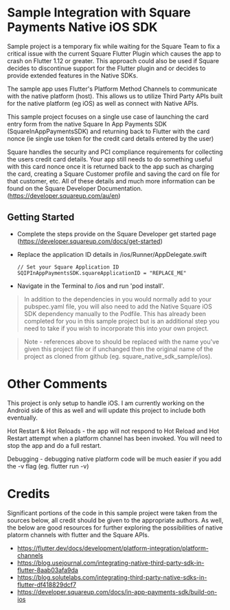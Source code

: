 # Sample Integration with Square Payments Native iOS SDK

Sample project is a temporary fix while waiting for the Square Team to fix a critical issue with the current Square Flutter Plugin which causes the app to crash on Flutter 1.12 or greater. This approach could also be used if Square decides to discontinue support for the Flutter plugin and or decides to provide extended features in the Native SDKs.

The sample app uses Flutter's Platform Method Channels to communicate with the native platform (host). This allows us to utilize Third Party APIs built for the native platform (eg iOS) as well as connect with Native APIs.

This sample project focuses on a single use case of launching the card entry form from the native Square In App Payments SDK (SquareInAppPaymentsSDK) and returning back to Flutter with the card nonce (ie single use token for the credit card details entered by the user)

Square handles the security and PCI compliance requirements for collecting the users credit card details. Your app still needs to do something useful with this card nonce once it is returned back to the app such as charging the card, creating a Square Customer profile and saving the card on file for that customer, etc. All of these details and much more information can be found on the Square Developer Documentation. (https://developer.squareup.com/au/en)


## Getting Started

* Complete the steps provide on the Square Developer get started page (https://developer.squareup.com/docs/get-started)

* Replace the application ID details in <Project>/ios/Runner/AppDelegate.swift
    ```
    // Set your Square Application ID
    SQIPInAppPaymentsSDK.squareApplicationID = "REPLACE_ME"
    ```
* Navigate in the Terminal to <Project>/ios and run 'pod install'. 
    
>In addition to the dependencies in you would normally add to your pubspec.yaml file, you will also need to add the Native Square iOS SDK dependency manually to the Podfile. This has already been completed for you in this sample project but is an additional step you need to take if you wish to incorporate this into your own project.

>Note - references above to <Project> should be replaced with the name you've given this project file or if unchanged then the original name of the project as cloned from github (eg. square_native_sdk_sample/ios).

# Other Comments
This project is only setup to handle iOS. I am currently working on the Android side of this as well and will update this project to include both eventually.

Hot Restart & Hot Reloads - the app will not respond to Hot Reload and Hot Restart attempt when a platform channel has been invoked. You will need to stop the app and do a full restart.

Debugging - debugging native platform code will be much easier if you add the -v flag (eg. flutter run -v)

# Credits
Significant portions of the code in this sample project were taken from the sources below, all credit should be given to the appropriate authors. As well, the below are good resources for further exploring the possibilities of native platorm channels with flutter and the Square APIs.

* https://flutter.dev/docs/development/platform-integration/platform-channels
* https://blog.usejournal.com/integrating-native-third-party-sdk-in-flutter-8aab03afa9da
* https://blog.solutelabs.com/integrating-third-party-native-sdks-in-flutter-df418829dcf7
* https://developer.squareup.com/docs/in-app-payments-sdk/build-on-ios
